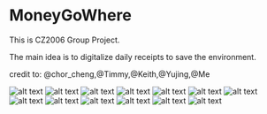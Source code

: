 # MoneyGoWhere

This is CZ2006 Group Project.

The main idea is to digitalize daily receipts to save the environment.

credit to: @chor_cheng,@Timmy,@Keith,@Yujing,@Me

![alt text](https://github.com/maffinnn/MoneyGoWhere/blob/master/images/Intro%20Sldie.jpg?raw=true)
![alt text](https://github.com/maffinnn/MoneyGoWhere/blob/master/images/Timeline.jpg?raw=true)
![alt text](https://github.com/maffinnn/MoneyGoWhere/blob/master/images/Problem.jpg?raw=true)
![alt text](https://github.com/maffinnn/MoneyGoWhere/blob/master/images/Prob%20Statement.jpg?raw=true)
![alt text](https://github.com/maffinnn/MoneyGoWhere/blob/master/images/Solution.jpg?raw=true)
![alt text](https://github.com/maffinnn/MoneyGoWhere/blob/master/images/Background%20(2).jpg?raw=true)
![alt text](https://github.com/maffinnn/MoneyGoWhere/blob/master/images/Background%20(3).jpg?raw=true)
![alt text](https://github.com/maffinnn/MoneyGoWhere/blob/master/images/Background%20(4).jpg?raw=true)
![alt text](https://github.com/maffinnn/MoneyGoWhere/blob/master/images/System%20Arch.jpg?raw=true)
![alt text](https://github.com/maffinnn/MoneyGoWhere/blob/master/images/Backend.jpg?raw=true)
![alt text](https://github.com/maffinnn/MoneyGoWhere/blob/master/images/12.jpg?raw=true)
![alt text](https://github.com/maffinnn/MoneyGoWhere/blob/master/images/Map.jpg?raw=true)
![alt text](https://github.com/maffinnn/MoneyGoWhere/blob/master/images/Conclusion.jpg?raw=true)
